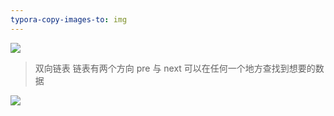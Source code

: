 ```yaml
---
typora-copy-images-to: img
---
```

![](F:\web前端\学习笔记\duyi\算法\img\双向链表.png)

> 双向链表
> 链表有两个方向 pre 与 next
> 可以在任何一个地方查找到想要的数据

![](F:\web前端\学习笔记\duyi\算法\img\双向链表.jpg)

